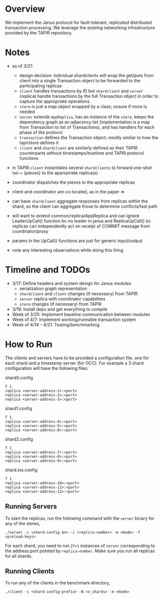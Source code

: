 # Overview
We implement the Janus protocol for fault-tolerant, replicated distributed transaction processing. We leverage the existing networking infrastructure provided by the TAPIR repository.

# Notes
- as of 3/21:
	- design decision: individual shardclients will wrap the get/puts from client into a single Transaction object to be forwarded to the participating replicas
	- `client` handles transactions by ID but `shardclient` and `server` (replica) handle transactions by the full Transaction object in order to capture the appropriate operations
	- `store` is just a map object wrapped by a class; unsure if more is needed
	- `server` extends `AppReplica`, has an instance of the `store`, keeps the dependency graph as an adjacency list (implementation is a map from Transaction to list of Transactions), and has handlers for each phase of the protocol
	- `transaction` defines the Transaction object; mostly similar to how the tapirstore defines it
	- `client` and `shardclient` are similarly defined as their TAPIR counterparts without timestamps/truetime and TAPIR protocol functions

- in TAPIR `client` instantiates several `shardclients` to forward one-shot txn = {pieces} to the appropriate replica(s)
- coordinator dispatches the pieces to the appropriate replicas

- client and coordinator are co-located, as in the paper => 

- can have `shardclient` aggregate responses from replicas within the shard, so the client can aggregate those to determine conflicts/fast path

- will want to extend common/replica/AppReplica and can ignore LeaderUpCall() function bc no leader in janus and ReplicaUpCall() bc replicas can independently act on receipt of COMMIT message from coordinator/proxy

- params in the UpCall() functions are just for generic input/output

- note any interesting observations while doing this thing

# Timeline and TODOs
- 3/17: Define headers and system design for Janus modules
	- serialization graph representation
	- `shardclient` and `client` changes (if necessary) from TAPIR
	- `server` replica with coordinator capabilities
	- `store` changes (if necessary) from TAPIR
- 3/19: Install deps and get everything to compile
- Week of 3/25: Implement baseline communication between modules
- Week of 4/7: Implement working/runnable transaction system
- Week of 4/14 - 4/21: Testing/benchmarking

# How to Run

The clients and servers have to be provided a configuration file, one
for each shard and a timestamp server (for OCC). For example a 3 shard
configuration will have the following files:

shard0.config
```
f 1  
replica <server-address-1>:<port>
replica <server-address-2>:<port>
replica <server-address-3>:<port>
```
shard1.config
```
f 1
replica <server-address-4>:<port>
replica <server-address-5>:<port>
replica <server-address-6>:<port>
```
shard2.config
```
f 1
replica <server-address-7>:<port>
replica <server-address-8>:<port>
replica <server-address-9>:<port>
```
shard.tss.config
```
f 1
replica <server-address-10>:<port>
replica <server-address-11>:<port>
replica <server-address-12>:<port>
```

## Running Servers
To start the replicas, run the following command with the `server`
binary for any of the stores,

`./server -c <shard-config-$n> -i <replica-number> -m <mode> -f <preload-keys>`

For each shard, you need to run `2f+1` instances of `server`
corresponding to the address:port pointed by `replica-number`.
Make sure you run all replicas for all shards.


## Running Clients
To run any of the clients in the benchmark directory,

`./client -c <shard-config-prefix> -N <n_shards> -m <mode>`
